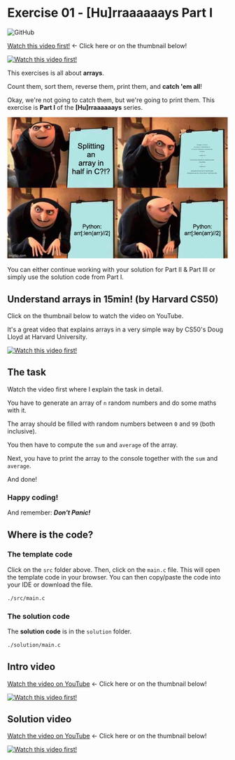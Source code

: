 # Exercise 01 - \[Hu\]rraaaaaays Part I

![GitHub](https://img.shields.io/badge/Difficulty-Medium-yellow)

[Watch this video first!](https://youtu.be/_4bcDy9N6GA) <- Click here or on the thumbnail below!

[![Watch this video first!](https://img.youtube.com/vi/_4bcDy9N6GA/0.jpg)](https://www.youtube.com/watch?v=_4bcDy9N6GA)

This exercises is all about **arrays**.

Count them, sort them, reverse them, print them, and **catch 'em all**!

Okay, we're not going to catch them, but we're going to print them.
This exercise is **Part I** of the **\[Hu\]rraaaaaays** series.

![Arrays in C Meme](res/exercise_01_array_meme.jpeg)

You can either continue working with your solution for Part II & Part III or simply use the solution code from Part I.

## Understand arrays in 15min! (by Harvard CS50)

Click on the thumbnail below to watch the video on YouTube.

It's a great video that explains arrays in a very simple way by CS50's Doug Lloyd at Harvard University.

[![Watch this video first!](https://img.youtube.com/vi/YdSycMcxvY0/0.jpg)](https://www.youtube.com/watch?v=YdSycMcxvY0)

## The task

Watch the video first where I explain the task in detail.

You have to generate an array of `n` random numbers and do some maths with it.

The array should be filled with random numbers between `0` and `99` (both inclusive).

You then have to compute the `sum` and `average` of the array.

Next, you have to print the array to the console together with the `sum` and `average`.

And done!

### Happy coding!

And remember: **_Don't Panic!_**

## Where is the code?

### The template code

Click on the `src` folder above. Then, click on the `main.c` file. This will open the template code in your browser. You can then copy/paste the code into your IDE or download the file.

```sh
./src/main.c
```

### The solution code

The **solution code** is in the `solution` folder.

```sh
./solution/main.c
```

## Intro video

[Watch the video on YouTube](https://youtu.be/_4bcDy9N6GA) <- Click here or on the thumbnail below!

[![Watch this video first!](https://img.youtube.com/vi/_4bcDy9N6GA/0.jpg)](https://www.youtube.com/watch?v=_4bcDy9N6GA)

## Solution video

[Watch the video on YouTube](https://youtu.be/nvqDZ9JfjXA) <- Click here or on the thumbnail below!

[![Watch this video first!](https://img.youtube.com/vi/nvqDZ9JfjXA/0.jpg)](https://www.youtube.com/watch?v=nvqDZ9JfjXA)
